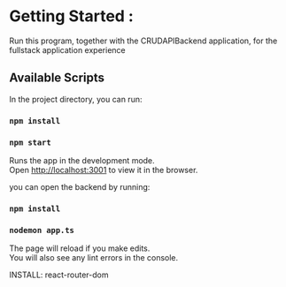 # Getting Started :

Run this program, together with the CRUDAPIBackend application, for the fullstack application experience

## Available Scripts

In the project directory, you can run:

### `npm install`

### `npm start`

Runs the app in the development mode.\
Open [http://localhost:3001](http://localhost:3001) to view it in the browser.

you can open the backend by running:

### `npm install`

### `nodemon app.ts`

The page will reload if you make edits.\
You will also see any lint errors in the console.

INSTALL:
react-router-dom
